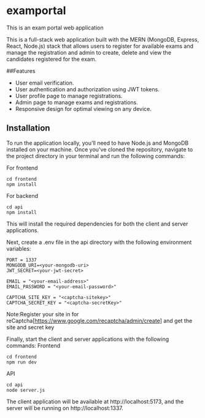 # examportal
This is an exam portal  web application

This is a full-stack web application built with the MERN (MongoDB, Express, React, Node.js) stack that allows users to register for available exams and manage the registration and admin to create, delete and view the candidates registered for the exam.

##Features
* User email verification.
* User authentication and authorization using JWT tokens.
* User profile page to manage registrations.
* Admin page to manage exams and registrations.
* Responsive design for optimal viewing on any device.

## Installation

To run the application locally, you'll need to have Node.js and MongoDB installed on your machine. Once you've cloned the repository, navigate to the project directory in your terminal and run the following commands:

For frontend 
```
cd frontend
npm install 
```
For backend
```
cd api
npm install
```
This will install the required dependencies for both the client and server applications.

Next, create a .env file in the api directory with the following environment variables:
```
PORT = 1337
MONGODB_URI=<your-mongodb-uri>
JWT_SECRET=<your-jwt-secret>

EMAIL = "<your-email-address>"
EMAIL_PASSWORD = "<your-email-password>"

CAPTCHA_SITE_KEY = "<captcha-sitekey>"
CAPTCHA_SECRET_KEY = "<captcha-secretKey>"
```
Note:Register your site in for reCaptcha[https://www.google.com/recaptcha/admin/create] and get the site and secret key

Finally, start the client and server applications with the following commands:
Frontend
```
cd frontend
npm run dev
```
API
```
cd api
node server.js
```
The client application will be available at http://localhost:5173, and the server will be running on http://localhost:1337.
